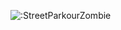 ![:StreetParkourZombie](https://www.google.com/url?sa=i&url=https%3A%2F%2Fwww.youtube.com%2Fwatch%3Fv%3DWRyVIlJd89E&psig=AOvVaw0xuZrxYoW92eSEWYXycx3d&ust=1734202170864000&source=images&cd=vfe&opi=89978449&ved=0CBQQjRxqFwoTCMiZv6a1pYoDFQAAAAAdAAAAABAP)
